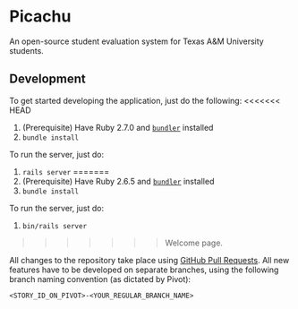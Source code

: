 # Picachu

An open-source student evaluation system for Texas A&M University students.

## Development
To get started developing the application, just do the following:
<<<<<<< HEAD
1. (Prerequisite) Have Ruby 2.7.0 and [`bundler`](https://bundler.io/) installed
1. `bundle install`

To run the server, just do:
1. `rails server`
=======
1. (Prerequisite) Have Ruby 2.6.5 and [`bundler`](https://bundler.io/) installed
1. `bundle install`

To run the server, just do:
1. `bin/rails server`
>>>>>>> Welcome page.

All changes to the repository take place using [GitHub Pull Requests](https://help.github.com/en/github/collaborating-with-issues-and-pull-requests/about-pull-requests). All new features have to be developed on separate branches, using the following branch naming convention (as dictated by Pivot):

```
<STORY_ID_ON_PIVOT>-<YOUR_REGULAR_BRANCH_NAME>
```

